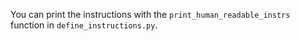 You can print the instructions with the `print_human_readable_instrs`
function in `define_instructions.py`.
